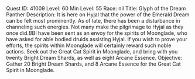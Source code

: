 Quest ID: 41009
Level: 60
Min Level: 55
Race: nil
Title: Glyph of the Dream Panther
Description: It is here on Hyjal that the power of the Emerald Dream can be felt most prominently. As of late, there has been a disturbance in channeling such energies. Not many make the pilgrimage to Hyjal as they once did.$B$BI have been sent as an envoy for the spirits of Moonglade, who have asked for able bodied druids assisting Hyjal. If you wish to prove your efforts, the spirits within Moonglade will certainly reward such noble actions. Seek out the Great Cat Spirit in Moonglade, and bring with you twenty Bright Dream Shards, as well as eight Arcane Essence.
Objective: Gather 20 Bright Dream Shards, and 8 Arcane Essence for the Great Cat Spirit in Moonglade.
